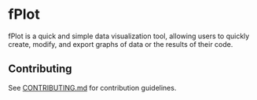 # fPlot

fPlot is a quick and simple data visualization tool, allowing users to quickly create, modify, and export graphs of data or the results of their code.

## Contributing

See [CONTRIBUTING.md](docs/CONTRIBUTING.md) for contribution guidelines.

